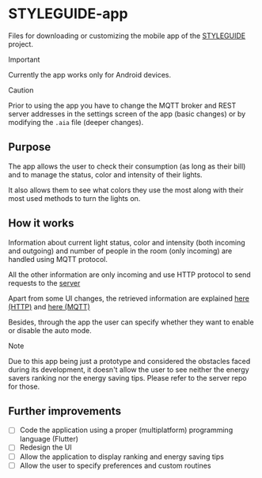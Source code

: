 # STYLEGUIDE-app 

Files for downloading or customizing the mobile app of the [STYLEGUIDE](https://github.com/SaverioNapolitano/STYLEGUIDE.git) project. 

> [!IMPORTANT]
> Currently the app works only for Android devices. 

> [!CAUTION]
> Prior to using the app you have to change the MQTT broker and REST server addresses in the settings screen of the app (basic changes) or by modifying the `.aia` file (deeper changes). 

## Purpose 

The app allows the user to check their consumption (as long as their bill) and to manage the status, color and intensity of their lights. 

It also allows them to see what colors they use the most along with their most used methods to turn the lights on. 

## How it works 

Information about current light status, color and intensity (both incoming and outgoing) and number of people in the room (only incoming) are handled using MQTT protocol. 

All the other information are only incoming and use HTTP protocol to send requests to the [server](https://github.com/SaverioNapolitano/STYLEGUIDE-server.git)

Apart from some UI changes, the retrieved information are explained [here (HTTP)](https://github.com/SaverioNapolitano/STYLEGUIDE-server?tab=readme-ov-file#http-client) and [here (MQTT)](https://github.com/SaverioNapolitano/STYLEGUIDE-bridge?tab=readme-ov-file#mqtt)

Besides, through the app the user can specify whether they want to enable or disable the auto mode.

> [!NOTE]
> Due to this app being just a prototype and considered the obstacles faced during its development, it doesn't allow the user to see neither the energy savers ranking nor the energy saving tips. Please refer to the server repo for those.

## Further improvements 

- [ ] Code the application using a proper (multiplatform) programming language (Flutter)
- [ ] Redesign the UI 
- [ ] Allow the application to display ranking and energy saving tips
- [ ] Allow the user to specify preferences and custom routines